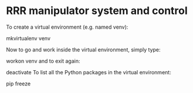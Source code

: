 # RRR manipulator system and control

To create a virtual environment (e.g. named venv):

mkvirtualenv venv

Now to go and work inside the virtual environment, simply type:

workon venv
and to exit again:

deactivate
To list all the Python packages in the virtual environment:

pip freeze